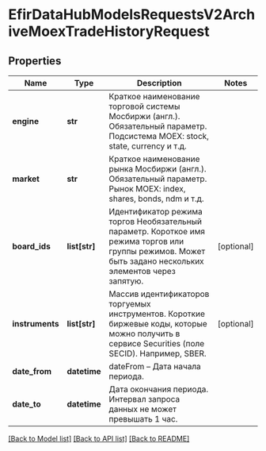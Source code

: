 # EfirDataHubModelsRequestsV2ArchiveMoexTradeHistoryRequest

## Properties
Name | Type | Description | Notes
------------ | ------------- | ------------- | -------------
**engine** | **str** | Краткое наименование торговой системы Мосбиржи (англ.). Обязательный параметр. Подсистема MOEX: stock, state, currency и т.д. | 
**market** | **str** | Краткое наименование рынка Мосбиржи (англ.). Обязательный параметр. Рынок MOEX: index, shares, bonds, ndm и т.д. | 
**board_ids** | **list[str]** | Идентификатор режима торгов Необязательный параметр. Короткое имя режима торгов или группы режимов. Может быть задано нескольких элементов через запятую. | [optional] 
**instruments** | **list[str]** | Массив идентификаторов торгуемых инструментов. Короткие биржевые коды, которые можно получить в сервисе Securities (поле SECID). Например, SBER. | [optional] 
**date_from** | **datetime** | dateFrom – Дата начала периода. | 
**date_to** | **datetime** | Дата окончания периода. Интервал запроса данных не может превышать 1 час. | 

[[Back to Model list]](../README.md#documentation-for-models) [[Back to API list]](../README.md#documentation-for-api-endpoints) [[Back to README]](../README.md)

